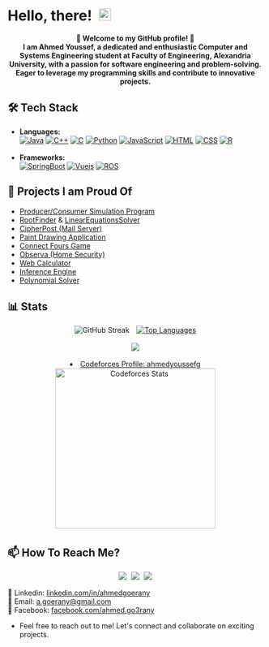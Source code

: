 <h1> Hello, there!&ensp;<img src="https://media.giphy.com/media/hvRJCLFzcasrR4ia7z/giphy.gif" width="24"> </h1>

<p align="center">
  <strong>🚀 Welcome to my GitHub profile! 🚀<br>
  I am Ahmed Youssef, a dedicated and enthusiastic Computer and Systems Engineering student at Faculty of Engineering, Alexandria University, with a passion for software engineering and problem-solving. Eager to leverage my programming skills and contribute to innovative projects.</strong>
</p>



## 🛠️ Tech Stack

- **Languages:** <br>
[![Java](https://img.shields.io/badge/Java-282c34?style=for-the-badge&logo=openjdk&logoColor=white)](https://github.com/ahmedyoussefg)
[![C++](https://img.shields.io/badge/c++-282c34?style=for-the-badge&logo=cplusplus)](https://github.com/ahmedyoussefg)
[![C](https://img.shields.io/badge/c-282c34?style=for-the-badge&logo=c)](https://github.com/ahmedyoussefg)
[![Python](https://img.shields.io/badge/Python-282c34?style=for-the-badge&logo=python&logoColor=white)](https://github.com/ahmedyoussefg)
[![JavaScript](https://img.shields.io/badge/JavaScript-282c34?style=for-the-badge&logo=javascript&logoColor=F7DF1E)](https://github.com/ahmedyoussefg)
[![HTML](https://img.shields.io/badge/HTML-282c34?style=for-the-badge&logo=html5&logoColor=white)](https://github.com/ahmedyoussefg)
[![CSS](https://img.shields.io/badge/CSS-282c34?&style=for-the-badge&logo=css3&logoColor=white)](https://github.com/ahmedyoussefg)
[![R](https://img.shields.io/badge/R-282c34?style=for-the-badge&logo=r&logoColor=white)](https://github.com/ahmedyoussefg)
<br><br>
- **Frameworks:**<br>
[![SpringBoot](https://img.shields.io/badge/SpringBoot-6DB33F?style=for-the-badge&logo=spring&logoColor=white)](https://github.com/ahmedyoussefg)
[![Vuejs](https://img.shields.io/badge/Vue.js-35495E?style=for-the-badge&logo=vue.js&logoColor=4FC08D)](https://github.com/ahmedyoussefg)
[![ROS](https://img.shields.io/badge/ros-%230A0FF9.svg?style=for-the-badge&logo=ros&logoColor=white)](https://github.com/ahmedyoussefg)


## 🌟 Projects I am Proud Of

- [Producer/Consumer Simulation Program](https://github.com/ahmedyoussefg/Producer-Consumer)
- [RootFinder](https://github.com/ahmedyoussefg/RootFinder) & [LinearEquationsSolver](https://github.com/ahmedyoussefg/LinearEquationsSolver)
- [CipherPost (Mail Server)](https://github.com/ahmedyoussefg/CipherPost)
- [Paint Drawing Application](https://github.com/ahmedyoussefg/PaintApp)
- [Connect Fours Game](https://github.com/ahmedyoussefg/connect4)
- [Observa (Home Security)](https://github.com/orgs/HCI26/repositories)
- [Web Calculator](https://github.com/ahmedyoussefg/Web-Calculator)
- [Inference Engine](https://github.com/ahmedyoussefg/InferenceEngine_Discrete)
- [Polynomial Solver](https://github.com/ahmedyoussefg/PolynomialSolver_DS1)


## 📊 Stats

<div align="center">
    <img src="https://streak-stats.demolab.com?user=ahmedyoussefg&count_private=true&theme=onedark&border_radius=20" alt="GitHub Streak" style="margin-right: 2%;"/>
    <a href="https://github.com/ahmedyoussefg">
      <img src="https://github-readme-stats.vercel.app/api/top-langs/?username=ahmedyoussefg&layout=compact&theme=onedark" alt="Top Languages"/>
    </a>
<br><br>
<a href="https://github.com/ahmedyoussefg">
<picture>
  <source
    srcset="https://github-readme-stats.vercel.app/api?username=ahmedyoussefg&show_icons=true&theme=onedark&rank_icon=github&show=prs_merged"
    media="(prefers-color-scheme: dark)"
  />
  <source
    srcset="https://github-readme-stats.vercel.app/api?username=ahmedyoussefg&show_icons=true"
    media="(prefers-color-scheme: light), (prefers-color-scheme: no-preference)"
  />
  <img src="https://github-readme-stats.vercel.app/api?username=ahmedyoussefg&show_icons=true" />
</picture>
</a>
</div>
<br>
<li align=center> <a strong href="https://codeforces.com/profile/ahmedyoussefg">Codeforces Profile: ahmedyoussefg</strong><br>
<a href="https://codeforces.com/profile/ahmedyoussefg">
<img height="316" src="https://codeforces-readme-stats.vercel.app/api/card?username=ahmedyoussefg&theme=onedark&force_username=true&border_color=404040" alt="Codeforces Stats"/>
</a>
</li>

## 📫 How To Reach Me?
<p align=center>
  <a href="https://www.linkedin.com/in/ahmedgoerany/" style="margin-right:1%;"><img src="https://img.shields.io/badge/linkedin-0077B5.svg?style=for-the-badge&logo=linkedin&logoColor=white"/></a>
  <a href="mailto:a.goerany@gmail.com"style="margin-right:1%;"><img src="https://img.shields.io/badge/e‑mail-D14836.svg?style=for-the-badge&logo=GMail&logoColor=white"/></a>
  <a href="https://www.facebook.com/ahmed.go3rany"><img src="https://img.shields.io/badge/facebook-316FF6.svg?style=for-the-badge&logo=facebook&logoColor=white"/></a>
</p>

📱 Linkedin: [linkedin.com/in/ahmedgoerany](https://www.linkedin.com/in/ahmedgoerany/)<br>
📧 Email: [a.goerany@gmail.com](mailto:a.goerany@gmail.com)<br>
📘 Facebook: [facebook.com/ahmed.go3rany](https://www.facebook.com/ahmed.go3rany)

- Feel free to reach out to me! Let's connect and collaborate on exciting projects.
